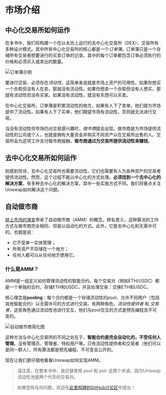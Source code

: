 # 市场介绍

## 中心化交易所如何运作
在本书中，我们将构建一个在以太坊上运行的去中心化交易所（DEX）。交易所有多种设计模式。其中所有中心化交易所的核心都是一个*订单簿*。订单簿只是一个存储所有交易者想要进行的买卖订单的记录。其中的每个订单都包含订单必须执行的价格和必须买入或卖出的数量。

![订单簿示例](images/orderbook.png)

要进行交易，必须存在*流动性*，这简单来说就是市场上资产的可用性。如果你想买一个衣柜但没有人在卖，那就没有流动性。如果你想卖一个衣柜但没有人想买，那就有流动性但没有买家。如果没有流动性，就没有东西可以买卖。

在中心化交易所，订单簿是积累流动性的地方。如果有人下了卖单，他们就为市场提供了流动性。如果有人下了买单，他们期望市场有流动性，否则就无法进行交易。

当没有流动性但市场仍对交易感兴趣时，*做市商*就会出现。做市商是为市场提供流动性的公司或个人，也就是拥有大量资金并购买不同资产以在交易所出售的人。交易所会为这项工作支付做市商报酬。**做市商通过为交易所提供流动性来赚钱**。

## 去中心化交易所如何运作

别感到惊讶，去中心化交易所也需要流动性。它们也需要有人为各种资产的交易者提供流动性。然而，这个过程不能以中心化的方式处理。**必须找到一个去中心化的解决方案**，有多种去中心化的解决方案，其中一些实施方式不同。我们将重点关注Uniswap如何解决这个问题。

## 自动做市商

[链上市场的演变](https://bennyattar.substack.com/p/the-evolution-of-amms)带来了自动做市商（AMM）的概念。顾名思义，这种算法的工作方式与做市商完全相同，但是以自动化的方式。此外，它是去中心化和无需许可的，也就是说：
- 它不受单一实体管理；
- 所有资产不存储在一个地方；
- 任何人都可以从任何地方使用它。

### 什么是AMM？

AMM是一组定义如何管理流动性的智能合约。每个交易对（例如ETH/USDC）都是一个单独的合约，存储ETH和USDC，并且处理交易：交换ETH和USDC。

核心理念是**pooling**：每个合约都是一个存储流动性的*pool*，允许不同用户（包括其他智能合约）以无需许可的方式进行交易。有两种角色，*流动性提供者* 和 *交易者*，这些角色通过流动性池进行交互，他们与pool交互的方式是预先编程且不可变的。

![自动做市商简化图](images/amm_simplified.png)

这种方法与中心化交易所的不同之处在于，**智能合约是完全自动化的，不受任何人管理**。没有管理员、管理者、特权用户等。只有流动性提供者和交易者（他们可以是同一群人），所有算法都是预先编程、不可变且公开的。

现在让我们更仔细地看看Uniswap如何实现AMM。

> 请注意，在整本书中，我交替使用 *pool* 和 *pair* 这两个术语，因为Uniswap流动性池是两个代币的交易对。

> 如果您有任何问题，欢迎在[此里程碑的GitHub讨论区](https://github.com/Jeiwan/uniswapv3-book/discussions/categories/milestone-0-introduction)中提出！

